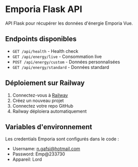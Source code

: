 # Emporia Flask API

API Flask pour récupérer les données d'énergie Emporia Vue.

## Endpoints disponibles

- `GET /api/health` - Health check
- `GET /api/energy/live` - Consommation live
- `POST /api/energy/custom` - Données personnalisées
- `GET /api/energy/standard` - Données standard

## Déploiement sur Railway

1. Connectez-vous à [Railway](https://railway.app)
2. Créez un nouveau projet
3. Connectez votre repo GitHub
4. Railway déploiera automatiquement

## Variables d'environnement

Les credentials Emporia sont configurés dans le code :
- Username: n.gafsi@hotmail.com
- Password: Emp@233730
- Appareil: Lord 